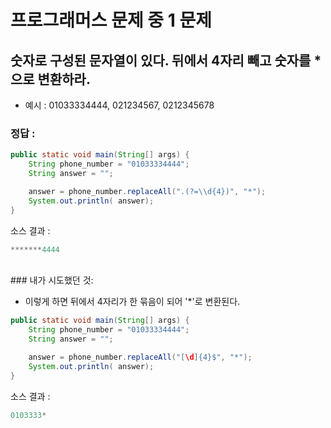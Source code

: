# 프로그래머스 문제 중 1 문제

## 숫자로 구성된 문자열이 있다. 뒤에서 4자리 빼고 숫자를 *으로 변환하라.
- 예시 : 01033334444, 021234567, 0212345678

### 정답 : 
```java
public static void main(String[] args) {
    String phone_number = "01033334444";
    String answer = "";

    answer = phone_number.replaceAll(".(?=\\d{4})", "*");
    System.out.println( answer);
}
```
소스 결과 : 
````java
*******4444
````
<br>
### 내가 시도했던 것:<br>

- 이렇게 하면 뒤에서 4자리가 한 묶음이 되어 '*'로 변환된다.
```java
public static void main(String[] args) {
    String phone_number = "01033334444";
    String answer = "";

    answer = phone_number.replaceAll("[\d]{4}$", "*");
    System.out.println( answer);
}
```

소스 결과 : 
````java
0103333*
````